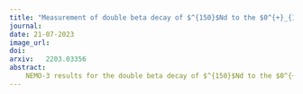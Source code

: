 ```yaml
---
title: "Measurement of double beta decay of $^{150}$Nd to the $0^{+}_{1}$ excited state of $^{150}$Sm in NEMO-3" 
journal:
date: 21-07-2023
image_url:
doi:
arxiv:   2203.03356
abstract:
    NEMO-3 results for the double beta decay of $^{150}$Nd to the $0^{+}_{1}$ and $2^{+}_{1}$ excited states of $^{150}$Sm are reported. The data recorded during $5.25$ y with $36.6$ g of the isotope $^{150}$Nd were used in the analysis. For the first time the signal of $2$νββ transition to the $0^{+}_{1}$ excited state is detected with statistical significance exceeding $5$ sigma. The half-life is measured to be $T^{2νββ}_{1/2}(0^{+}_{1})=[1.11^{+0.19}_{−0.14}(stat)^{+0.17}_{−0.15}(syst)]×10^{20}$y. Limits are set on $2$νββ decay to $2^{+}_{1}$ level and on $0$νββ decay to $0^{+}_{1}$ and $2^{+}_{1}$ levels of $^{150}$Sm.
---
```

